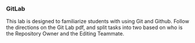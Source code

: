 ### GitLab
This lab is designed to familiarize students with using Git and Github. Follow the directions on the Git Lab pdf, and split tasks into two based on who is the Repository Owner and the Editing Teammate.
